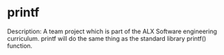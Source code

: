 # printf

Description: A team project which is part of the ALX Software engineering curriculum. printf will do the same thing as the standard library printf() function.
